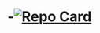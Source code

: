 # -[![Repo Card](https://opengraph.githubassets.com/1/gqfth/uprmt_t)](https://github.com/gqfth/uprmt_t)

